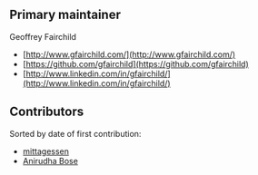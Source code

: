 ## Primary maintainer

Geoffrey Fairchild
* [http://www.gfairchild.com/](http://www.gfairchild.com/)
* [https://github.com/gfairchild](https://github.com/gfairchild)
* [http://www.linkedin.com/in/gfairchild/](http://www.linkedin.com/in/gfairchild/)

## Contributors

Sorted by date of first contribution:

* [mittagessen](https://github.com/mittagessen)
* [Anirudha Bose](https://github.com/onyb)
